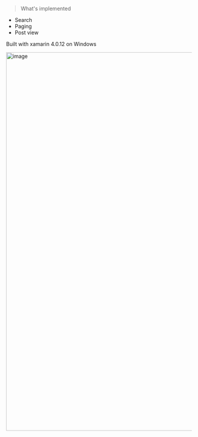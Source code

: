 > What's implemented
- Search
- Paging
- Post view

Built with xamarin 4.0.12 on Windows

<img width="768" height="1024" alt="image" src="https://github.com/user-attachments/assets/2e40be83-b711-4b84-a1dc-2e2a87702576" />
